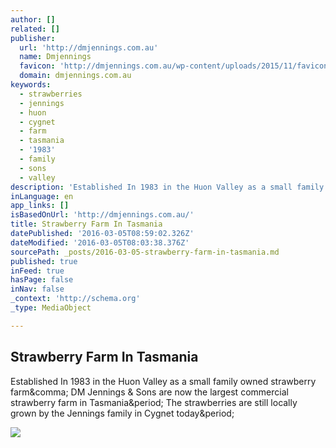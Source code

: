 ```yaml
---
author: []
related: []
publisher:
  url: 'http://dmjennings.com.au'
  name: Dmjennings
  favicon: 'http://dmjennings.com.au/wp-content/uploads/2015/11/favicon.ico'
  domain: dmjennings.com.au
keywords:
  - strawberries
  - jennings
  - huon
  - cygnet
  - farm
  - tasmania
  - '1983'
  - family
  - sons
  - valley
description: 'Established In 1983 in the Huon Valley as a small family owned strawberry farm, DM Jennings & Sons are now the largest commercial strawberry farm in Tasmania. The strawberries are still locally grown by the Jennings family in Cygnet today.'
inLanguage: en
app_links: []
isBasedOnUrl: 'http://dmjennings.com.au/'
title: Strawberry Farm In Tasmania
datePublished: '2016-03-05T08:59:02.326Z'
dateModified: '2016-03-05T08:03:38.376Z'
sourcePath: _posts/2016-03-05-strawberry-farm-in-tasmania.md
published: true
inFeed: true
hasPage: false
inNav: false
_context: 'http://schema.org'
_type: MediaObject

---
```

<article style=""><h1>Strawberry Farm In Tasmania</h1><p>Established In 1983 in the Huon Valley as a small family owned strawberry farm&amp;comma; DM Jennings &amp; Sons are now the largest commercial strawberry farm in Tasmania&amp;period; The strawberries are still locally grown by the Jennings family in Cygnet today&amp;period;</p><img src="http://dmjennings.com.au/wp-content/uploads/2015/06/rainbow.jpg" /></article>